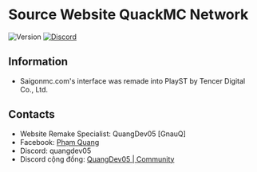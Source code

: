 # Source Website QuackMC Network
![Version](https://img.shields.io/badge/Version-4.0.0-green?style=flat&logoColor=gray&labelColor=gray)
[![Discord](https://img.shields.io/discord/1247029974154612828.svg?label=&logo=discord&logoColor=ffffff&color=7389D8&labelColor=6A7EC2)](https://discord.gg/HsSUVGSc3c)
## Information
- Saigonmc.com's interface was remade into PlayST by Tencer Digital Co., Ltd.
## Contacts
- Website Remake Specialist: QuangDev05 [GnauQ]
- Facebook: [Phạm Quang](https://fb.com/quangdev05/)
- Discord: quangdev05
- Discord cộng đồng: [QuangDev05 | Community](https://discord.gg/HsSUVGSc3c)
